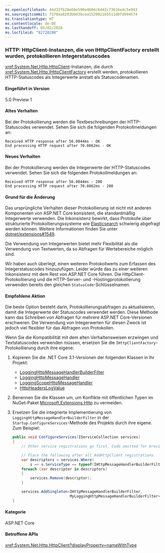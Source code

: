 ```yaml
---
ms.openlocfilehash: 44d33fb28e66e590e4604c6dd2c73616e4c5e943
ms.sourcegitcommit: 7370aa8203b6036cea1520021b5511d0fd994574
ms.translationtype: HT
ms.contentlocale: de-DE
ms.lasthandoff: 05/02/2020
ms.locfileid: "82728298"
---
```

### <a name="http-httpclient-instances-created-by-ihttpclientfactory-log-integer-status-codes"></a>HTTP: HttpClient-Instanzen, die von IHttpClientFactory erstellt wurden, protokollieren Integerstatuscodes

<xref:System.Net.Http.HttpClient>-Instanzen, die durch <xref:System.Net.Http.IHttpClientFactory> erstellt werden, protokollieren HTTP-Statuscodes als Integerwerte anstatt als Statuscodenamen.

#### <a name="version-introduced"></a>Eingeführt in Version

5.0 Preview 1

#### <a name="old-behavior"></a>Altes Verhalten

Bei der Protokollierung werden die Textbeschreibungen der HTTP-Statuscodes verwendet. Sehen Sie sich die folgenden Protokollmeldungen an:

```
Received HTTP response after 56.0044ms - OK
End processing HTTP request after 70.0862ms - OK
```

#### <a name="new-behavior"></a>Neues Verhalten

Bei der Protokollierung werden die Integerwerte der HTTP-Statuscodes verwendet. Sehen Sie sich die folgenden Protokollmeldungen an:

```
Received HTTP response after 56.0044ms - 200
End processing HTTP request after 70.0862ms - 200
```

#### <a name="reason-for-change"></a>Grund für die Änderung

Das ursprüngliche Verhalten dieser Protokollierung ist nicht mit anderen Komponenten von ASP.NET Core konsistent, die standardmäßig Integerwerte verwenden. Die Inkonsistenz bewirkt, dass Protokolle über strukturierte Protokollierungssysteme wie [Elasticsearch](https://www.elastic.co/elasticsearch/) schwierig abgefragt werden können. Weitere Informationen finden Sie unter [dotnet/extensions#1549](https://github.com/dotnet/extensions/issues/1549).

Die Verwendung von Integerwerten bietet mehr Flexibilität als die Verwendung von Textwerten, da so Abfragen für Wertebereiche möglich sind.

Wir haben auch überlegt, einen weiteren Protokollwerts zum Erfassen des Integerstatuscodes hinzuzufügen. Leider würde das zu einer weiteren Inkonsistenz mit dem Rest von ASP.NET Core führen. Die HttpClient-Protokollierung und die HTTP-Server- und -Hostingprotokollierung verwenden bereits den gleichen `StatusCode`-Schlüsselnamen.

#### <a name="recommended-action"></a>Empfohlene Aktion

Die beste Option besteht darin, Protokollierungsabfragen zu aktualisieren, damit die Integerwerte der Statuscodes verwendet werden. Diese Methode kann das Schreiben von Abfragen für mehrere ASP.NET Core-Versionen erschweren. Die Verwendung von Integerwerten für diesen Zweck ist jedoch viel flexibler für das Abfragen von Protokollen.

Wenn Sie die Kompatibilität mit dem alten Verhaltensweisen erzwingen und Textstatuscodes verwenden müssen, ersetzen Sie die `IHttpClientFactory`-Protokollierung durch ihre eigene:

1. Kopieren Sie die .NET Core 3.1-Versionen der folgenden Klassen in Ihr Projekt:

    * [LoggingHttpMessageHandlerBuilderFilter](https://github.com/dotnet/extensions/blob/release/3.1/src/HttpClientFactory/Http/src/Logging/LoggingHttpMessageHandlerBuilderFilter.cs)
    * [LoggingHttpMessageHandler](https://github.com/dotnet/extensions/blob/release/3.1/src/HttpClientFactory/Http/src/Logging/LoggingHttpMessageHandler.cs)
    * [LoggingScopeHttpMessageHandler](https://github.com/dotnet/extensions/blob/release/3.1/src/HttpClientFactory/Http/src/Logging/LoggingScopeHttpMessageHandler.cs)
    * [HttpHeadersLogValue](https://github.com/dotnet/extensions/blob/release/3.1/src/HttpClientFactory/Http/src/Logging/HttpHeadersLogValue.cs)

1. Benennen Sie die Klassen um, um Konflikte mit öffentlichen Typen im NuGet-Paket [Microsoft.Extensions.Http](https://www.nuget.org/packages/Microsoft.Extensions.Http) zu vermeiden.

1. Ersetzen Sie die integrierte Implementierung von `LoggingHttpMessageHandlerBuilderFilter` in der `Startup.ConfigureServices`-Methode des Projekts durch ihre eigene. Zum Beispiel:

    ```csharp
    public void ConfigureServices(IServiceCollection services)
    {
        // Other service registrations go first. Code omitted for brevity.

        // Place the following after all AddHttpClient registrations.
        var descriptors = services.Where(
            s => s.ServiceType == typeof(IHttpMessageHandlerBuilderFilter));
        foreach (var descriptor in descriptors)
        {
            services.Remove(descriptor);
        }

        services.AddSingleton<IHttpMessageHandlerBuilderFilter,
                              MyLoggingHttpMessageHandlerBuilderFilter>();
    }
    ```

#### <a name="category"></a>Kategorie

ASP.NET Core

#### <a name="affected-apis"></a>Betroffene APIs

<xref:System.Net.Http.HttpClient?displayProperty=nameWithType>

<!--

#### Affected APIs

`T:System.Net.Http.HttpClient`

-->
